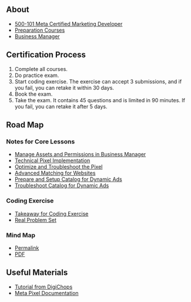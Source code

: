 ## About
- [500-101 Meta Certified Marketing Developer](https://www.facebook.com/business/learn/certification/exams/500-101-exam)
- [Preparation Courses](https://www.facebookblueprint.com/student/collection/240330-500-101-facebook-certified-marketing-developer-preparation-courses)
- [Business Manager](https://business.facebook.com)

## Certification Process
1. Complete all courses.
2. Do practice exam.
3. Start coding exercise. The exercise can accept 3 submissions, and if you fail, you can retake it within 30 days.
4. Book the exam.
5. Take the exam. It contains 45 questions and is limited in 90 minutes. If you fail, you can retake it after 5 days.

## Road Map
### Notes for Core Lessons
- [Manage Assets and Permissions in Business Manager](https://github.com/moneychien19/note-meta-blueprint-500-101/blob/main/business-manager.md)
- [Technical Pixel Implementation](https://github.com/moneychien19/note-meta-blueprint-500-101/blob/main/pixel-implementation.md)
- [Optimize and Troubleshoot the Pixel](https://github.com/moneychien19/note-meta-blueprint-500-101/blob/main/pixel-troubleshoot.md)
- [Advanced Matching for Websites](https://github.com/moneychien19/note-meta-blueprint-500-101/blob/main/advanced-matching.md)
- [Prepare and Setup Catalog for Dynamic Ads](https://github.com/moneychien19/note-meta-blueprint-500-101/blob/main/dynamic-ads-catalog.md)
- [Troubleshoot Catalog for Dynamic Ads](https://github.com/moneychien19/note-meta-blueprint-500-101/blob/main/dynamic-ads-catalog-troubleshoot.md)

### Coding Exercise
- [Takeaway for Coding Exercise](https://github.com/moneychien19/note-meta-blueprint-500-101/blob/main/coding-exercise.md)
- [Real Problem Set](https://github.com/moneychien19/note-meta-blueprint-500-101/blob/main/Coding%20Exercise)

### Mind Map
- [Permalink](https://miro.com/app/board/uXjVPXotFXA=/?share_link_id=837443898094)
- [PDF](https://github.com/moneychien19/note-meta-blueprint-500-101/blob/main/Mind%20Map.pdf)

## Useful Materials
- [Tutorial from DigiChops](https://www.youtube.com/watch?v=yXAP_sPVwgY&list=PL-MK2H4JMQRZUYf-ctjsAs4WSrWSsfYVn&index=1)
- [Meta Pixel Documentation](https://developers.facebook.com/docs/meta-pixel/)